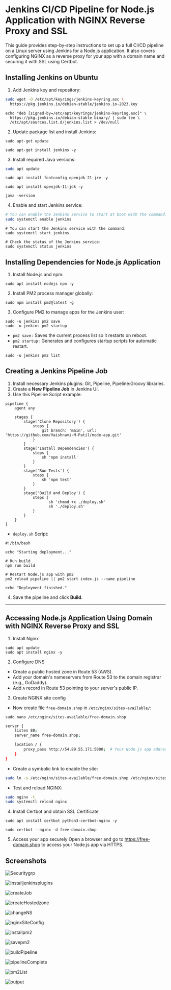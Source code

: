 # Jenkins CI/CD Pipeline for Node.js Application with NGINX Reverse Proxy and SSL
This guide provides step-by-step instructions to set up a full CI/CD pipeline on a Linux server using Jenkins for a Node.js application. It also covers configuring NGINX as a reverse proxy for your app with a domain name and securing it with SSL using Certbot.

## Installing Jenkins on Ubuntu
1. Add Jenkins key and repository:
```bash
sudo wget -O /etc/apt/keyrings/jenkins-keyring.asc \
  https://pkg.jenkins.io/debian-stable/jenkins.io-2023.key
```
```
echo "deb [signed-by=/etc/apt/keyrings/jenkins-keyring.asc]" \
  https://pkg.jenkins.io/debian-stable binary/ | sudo tee \
  /etc/apt/sources.list.d/jenkins.list > /dev/null
```
2. Update package list and install Jenkins:
```
sudo apt-get update
```
```
sudo apt-get install jenkins -y
```
3. Install required Java versions:
```bash
sudo apt update
```
```
sudo apt install fontconfig openjdk-21-jre -y
```
```
sudo apt install openjdk-11-jdk -y
```
```
java -version
```
4. Enable and start Jenkins service:
```bash
# You can enable the Jenkins service to start at boot with the command:
sudo systemctl enable jenkins
```
```
# You can start the Jenkins service with the command:
sudo systemctl start jenkins
```
```
# Check the status of the Jenkins service:
sudo systemctl status jenkins
```

## Installing Dependencies for Node.js Application
1. Install Node.js and npm:
```
sudo apt install nodejs npm -y
```
2. Install PM2 process manager globally:
```
sudo npm install pm2@latest -g
```
3. Configure PM2 to manage apps for the Jenkins user:
```
sudo -u jenkins pm2 save
sudo -u jenkins pm2 startup
```
- `pm2 save:` Saves the current process list so it restarts on reboot.
- `pm2 startup:` Generates and configures startup scripts for automatic restart.
```
sudo -u jenkins pm2 list
```

## Creating a Jenkins Pipeline Job
1. Install necessary Jenkins plugins: Git, Pipeline, Pipeline:Groovy libraries.
2. Create a **New Pipeline Job** in Jenkins UI.
3. Use this Pipeline Script example:
```
pipeline {
    agent any

    stages {
        stage('Clone Repository') {
            steps {
                git branch: 'main', url: 'https://github.com/Vaishnavi-M-Patil/node-app.git' 
            }
        }
        stage('Install Dependencies') {
            steps {
                sh 'npm install' 
            }
        }
        stage('Run Tests') {
            steps {
                sh 'npm test' 
            }
        }
        stage('Build and Deploy') {
            steps {
                   sh 'chmod +x ./deploy.sh'
                   sh './deploy.sh'
            }
        }
    }
}
```

- `deploy.sh` Script:
```
#!/bin/bash

echo "Starting deployment..."

# Run build
npm run build

# Restart Node.js app with pm2
pm2 reload pipeline || pm2 start index.js --name pipeline

echo "Deployment finished."

```
4. Save the pipeline and click **Build**.

---

## Accessing Node.js Application Using Domain with NGINX Reverse Proxy and SSL

1. Install Nginx 
```
sudo apt update
sudo apt install nginx -y
```
2. Configure DNS
- Create a public hosted zone in Route 53 (AWS).
- Add your domain's nameservers from Route 53 to the domain registrar (e.g., GoDaddy).
- Add `A` record in Route 53 pointing to your server's public IP.

3. Create NGINX site config
- Now create file `free-domain.shop` in `/etc/nginx/sites-available/`:
```
sudo nano /etc/nginx/sites-available/free-domain.shop  
```
```bash
server {
    listen 80;
    server_name free-domain.shop;

    location / {
        proxy_pass http://54.89.55.171:5000;  # Your Node.js app address
    }
}
```
- Create a symbolic link to enable the site:
```bash
sudo ln -s /etc/nginx/sites-available/free-domain.shop /etc/nginx/sites-enabled/           
```
- Test and reload NGINX:
```bash
sudo nginx -t        
sudo systemctl reload nginx
```
4. Install Certbot and obtain SSL Certificate
```
sudo apt install certbot python3-certbot-nginx -y
```
```
sudo certbot --nginx -d free-domain.shop
```
5. Access your app securely
Open a browser and go to https://free-domain.shop to access your Node.js app via HTTPS.

## Screenshots

![Securitygrp](https://github.com/Vaishnavi-M-Patil/nodejs-pipeline/blob/main/cicd/1-securitygrp.png)

![installjenkinsplugins](https://github.com/Vaishnavi-M-Patil/nodejs-pipeline/blob/main/cicd/2-installjenkinsplugins.png)

![createJob](https://github.com/Vaishnavi-M-Patil/nodejs-pipeline/blob/main/cicd/3-createJob.png)

![createHostedzone](https://github.com/Vaishnavi-M-Patil/nodejs-pipeline/blob/main/cicd/4-createHostedzone.png)

![changeNS](https://github.com/Vaishnavi-M-Patil/nodejs-pipeline/blob/main/cicd/5-changeNS.png)

![nginxSiteConfig](https://github.com/Vaishnavi-M-Patil/nodejs-pipeline/blob/main/cicd/6-nginxSiteConfig.png)

![installpm2](https://github.com/Vaishnavi-M-Patil/nodejs-pipeline/blob/main/cicd/7-installpm2.png)

![savepm2](https://github.com/Vaishnavi-M-Patil/nodejs-pipeline/blob/main/cicd/8-savepm2.png)

![buildPipeline](https://github.com/Vaishnavi-M-Patil/nodejs-pipeline/blob/main/cicd/9-buildPipeline.png)

![pipelineComplete](https://github.com/Vaishnavi-M-Patil/nodejs-pipeline/blob/main/cicd/10-pipelineComplete.png)

![pm2List](https://github.com/Vaishnavi-M-Patil/nodejs-pipeline/blob/main/cicd/11-pm2List.png)

![output](https://github.com/Vaishnavi-M-Patil/nodejs-pipeline/blob/main/cicd/12-output.png)

